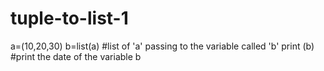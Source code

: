 # tuple-to-list-1

a=(10,20,30)
b=list(a) #list of 'a' passing to the variable called 'b'
print (b) #print the date of the variable b
